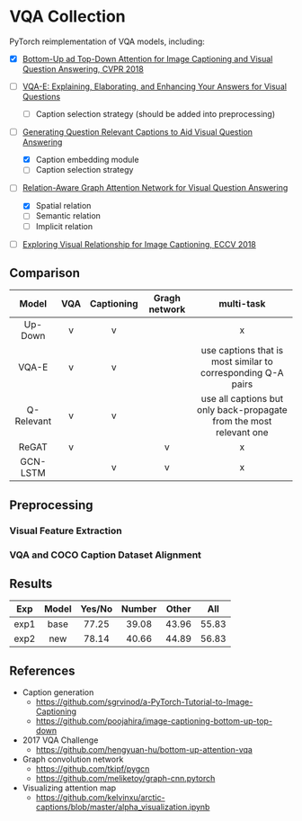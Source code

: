 # VQA Collection

PyTorch reimplementation of VQA models, including:

- [x] [Bottom-Up ad Top-Down Attention for Image Captioning and Visual Question Answering, CVPR 2018](https://arxiv.org/abs/1707.07998)
- [ ] [VQA-E: Explaining, Elaborating, and Enhancing Your Answers for Visual Questions](https://arxiv.org/abs/1803.07464)
  - [ ] Caption selection strategy (should be added into preprocessing)
- [ ] [Generating Question Relevant Captions to Aid Visual Question Answering](https://arxiv.org/abs/1906.00513)
  - [x] Caption embedding module
  - [ ] Caption selection strategy
- [ ] [Relation-Aware Graph Attention Network for Visual Question Answering](https://arxiv.org/abs/1903.12314)
  - [x] Spatial relation
  - [ ] Semantic relation
  - [ ] Implicit relation
- [ ] [Exploring Visual Relationship for Image Captioning, ECCV 2018](https://arxiv.org/abs/1809.07041)


## Comparison



| Model | VQA | Captioning | Gragh network | multi-task |
|:-:|:-:|:-:|:-:|:-:|
| Up-Down | v | v |  | x |
| VQA-E | v | v |  | use captions that is most similar to corresponding Q-A pairs |
| Q-Relevant | v | v |  | use all captions but only back-propagate from the most relevant one |
| ReGAT | v | | v | x |
| GCN-LSTM | | v | v | x |


## Preprocessing

### Visual Feature Extraction


### VQA and COCO Caption Dataset Alignment


## Results


| Exp | Model | Yes/No | Number | Other | All |
| - | :-: | :-: | :-: | :-: | :-: |
| exp1 | base | 77.25 | 39.08 | 43.96 | 55.83 |
| exp2 | new  | 78.14 | 40.66 | 44.89 | 56.83 |


## References

- Caption generation
    - https://github.com/sgrvinod/a-PyTorch-Tutorial-to-Image-Captioning
    - https://github.com/poojahira/image-captioning-bottom-up-top-down
- 2017 VQA Challenge
    - https://github.com/hengyuan-hu/bottom-up-attention-vqa
- Graph convolution network
    - https://github.com/tkipf/pygcn
    - https://github.com/meliketoy/graph-cnn.pytorch
- Visualizing attention map
    - https://github.com/kelvinxu/arctic-captions/blob/master/alpha_visualization.ipynb
